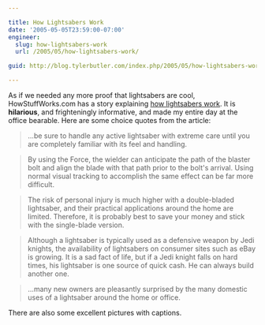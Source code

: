 ```yaml
---

title: How Lightsabers Work
date: '2005-05-05T23:59:00-07:00'
engineer:
  slug: how-lightsabers-work
  url: /2005/05/how-lightsabers-work/

guid: http://blog.tylerbutler.com/index.php/2005/05/how-lightsabers-work/

---
```


As if we needed any more proof that lightsabers are cool, HowStuffWorks.com
has a story explaining [how lightsabers work][1]. It is **hilarious**, and
frighteningly informative, and made my entire day at the office bearable. Here
are some choice quotes from the article:

> ...be sure to handle any active lightsaber with extreme care until you are
completely familiar with its feel and handling.

> By using the Force, the wielder can anticipate the path of the blaster bolt
and align the blade with that path prior to the bolt's arrival. Using normal
visual tracking to accomplish the same effect can be far more difficult.

> The risk of personal injury is much higher with a double-bladed lightsaber,
and their practical applications around the home are limited. Therefore, it is
probably best to save your money and stick with the single-blade version.

> Although a lightsaber is typically used as a defensive weapon by Jedi
knights, the availability of lightsabers on consumer sites such as eBay is
growing. It is a sad fact of life, but if a Jedi knight falls on hard times,
his lightsaber is one source of quick cash. He can always build another one.

> ...many new owners are pleasantly surprised by the many domestic uses of a
lightsaber around the home or office.

  
There are also some excellent pictures with captions.
  

   [1]: http://www.howstuffworks.com/lightsaber.htm
